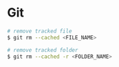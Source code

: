 # Git

```bash
# remove tracked file
$ git rm --cached <FILE_NAME>
```

```bash
# remove tracked folder
$ git rm --cached -r <FOLDER_NAME>
```
